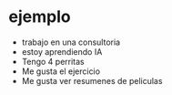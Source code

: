 # ejemplo

 - trabajo en una consultoria
 - estoy aprendiendo IA
 - Tengo 4 perritas
 - Me gusta el ejercicio
 - Me gusta ver resumenes de peliculas

 